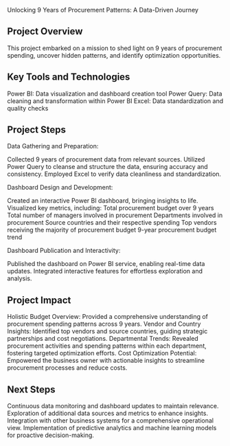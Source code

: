 Unlocking 9 Years of Procurement Patterns: A Data-Driven Journey

## Project Overview

This project embarked on a mission to shed light on 9 years of procurement spending, uncover hidden patterns, and identify optimization opportunities.

## Key Tools and Technologies

Power BI: Data visualization and dashboard creation tool
Power Query: Data cleaning and transformation within Power BI
Excel: Data standardization and quality checks

## Project Steps

Data Gathering and Preparation:

Collected 9 years of procurement data from relevant sources.
Utilized Power Query to cleanse and structure the data, ensuring accuracy and consistency.
Employed Excel to verify data cleanliness and standardization.

Dashboard Design and Development:

Created an interactive Power BI dashboard, bringing insights to life.
Visualized key metrics, including:
Total procurement budget over 9 years
Total number of managers involved in procurement
Departments involved in procurement
Source countries and their respective spending
Top vendors receiving the majority of procurement budget
9-year procurement budget trend

Dashboard Publication and Interactivity:

Published the dashboard on Power BI service, enabling real-time data updates.
Integrated interactive features for effortless exploration and analysis.

## Project Impact

Holistic Budget Overview: Provided a comprehensive understanding of procurement spending patterns across 9 years.
Vendor and Country Insights: Identified top vendors and source countries, guiding strategic partnerships and cost negotiations.
Departmental Trends: Revealed procurement activities and spending patterns within each department, fostering targeted optimization efforts.
Cost Optimization Potential: Empowered the business owner with actionable insights to streamline procurement processes and reduce costs.

## Next Steps

Continuous data monitoring and dashboard updates to maintain relevance.
Exploration of additional data sources and metrics to enhance insights.
Integration with other business systems for a comprehensive operational view.
Implementation of predictive analytics and machine learning models for proactive decision-making.
